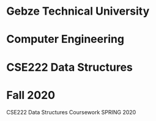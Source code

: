 # Gebze Technical University
# Computer Engineering
# CSE222 Data Structures
# Fall 2020

CSE222 Data Structures Coursework SPRING 2020